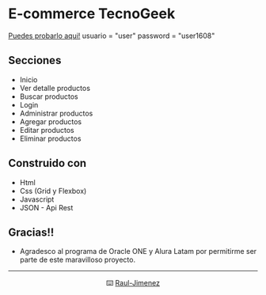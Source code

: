 # E-commerce TecnoGeek

[Puedes probarlo aqui!](https://guerrero16.github.io/TecnoGeek-CRUD/)
usuario = "user"
password = "user1608"


## Secciones
* Inicio
* Ver detalle productos
* Buscar productos
* Login
* Administrar productos
* Agregar productos
* Editar productos
* Eliminar productos

## Construido con 

* Html
* Css (Grid y Flexbox)
* Javascript
* JSON - Api Rest

## Gracias!!

* Agradesco al programa de Oracle ONE y Alura Latam por permitirme ser parte de este maravilloso proyecto.
---

<div align="center">
  
  ⌨️  [Raul-Jimenez](https://github.com/Guerrero16) 
</div>
